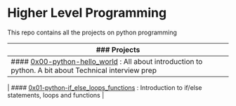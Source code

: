 # Higher Level Programming
This repo contains all the projects on python programming

| ### Projects |
| -------- | 
| #### [0x00-python-hello_world](0x00-python-hello_world) : All about introduction to python. A bit about Technical interview prep |

| #### [0x01-python-if_else_loops_functions](0x01-python-if_else_loops_functions) : Introduction to if/else statements, loops and functions |